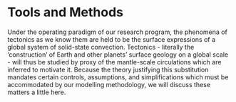 # Tools and Methods

Under the operating paradigm of our research program, the phenomena of tectonics as we know them are held to be the surface expressions of a global system of solid-state convection. Tectonics - literally the ‘construction’ of Earth and other planets’ surface geology on a global scale - will thus be studied by proxy of the mantle-scale circulations which are inferred to motivate it. Because the theory justifying this substitution mandates certain controls, assumptions, and simplifications which must be accommodated by our modelling methodology, we will discuss these matters a little here.